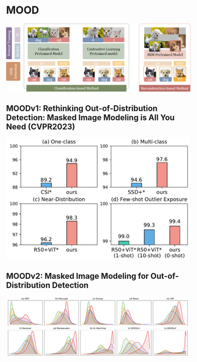 # MOOD
![moodv2](MOODv2/imgs/framework.png)

## MOODv1: Rethinking Out-of-Distribution Detection: Masked Image Modeling is All You Need (CVPR2023)
<img src="MOODv1/imgs/moodv1_performance.png" alt="moodv1" width="500">

## MOODv2: Masked Image Modeling for Out-of-Distribution Detection
<img src="MOODv2/imgs/distribution.png" alt="moodv2" width="500">


